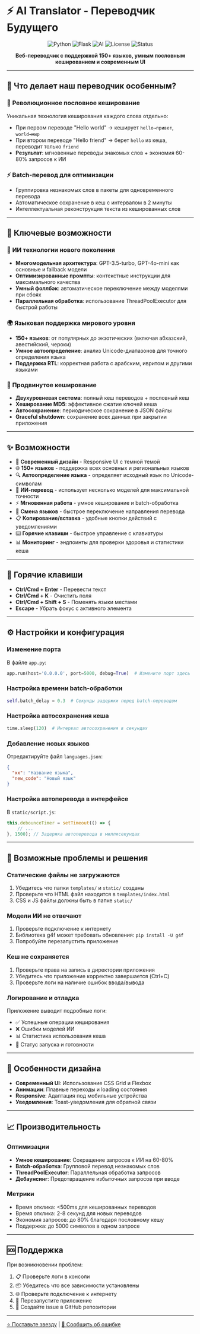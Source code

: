 # ⚡ AI Translator - Переводчик Будущего

<div align="center">

![Python](https://img.shields.io/badge/Python-3.8%2B-3776ab?style=for-the-badge&logo=python&logoColor=white)
![Flask](https://img.shields.io/badge/Flask-2.3%2B-000000?style=for-the-badge&logo=flask&logoColor=white)
![AI](https://img.shields.io/badge/AI-Powered-FF6B6B?style=for-the-badge&logo=openai&logoColor=white)
![License](https://img.shields.io/badge/License-MIT-00D4AA?style=for-the-badge&logo=opensourceinitiative&logoColor=white)
![Status](https://img.shields.io/badge/Status-Active-00C851?style=for-the-badge&logo=checkmarx&logoColor=white)

**Веб-переводчик с поддержкой 150+ языков, умным пословным кешированием и современным UI**

</div>

---

## 🎯 Что делает наш переводчик особенным?

### 🧠 **Революционное пословное кеширование**
Уникальная технология кеширования каждого слова отдельно:
- При первом переводе "Hello world" → кеширует `hello→привет`, `world→мир`  
- При втором переводе "Hello friend" → берет `hello` из кеша, переводит только `friend`
- **Результат**: мгновенные переводы знакомых слов + экономия 60-80% запросов к ИИ

### ⚡ **Batch-перевод для оптимизации**
- Группировка незнакомых слов в пакеты для одновременного перевода
- Автоматическое сохранение в кеш с интервалом в 2 минуты
- Интеллектуальная реконструкция текста из кешированных слов

---

## 🚀 Ключевые возможности

### 🤖 **ИИ технологии нового поколения**
- **Многомодельная архитектура**: GPT-3.5-turbo, GPT-4o-mini как основные и fallback модели
- **Оптимизированные промпты**: контекстные инструкции для максимального качества
- **Умный фоллбэк**: автоматическое переключение между моделями при сбоях
- **Параллельная обработка**: использование ThreadPoolExecutor для быстрой работы

### 🌍 **Языковая поддержка мирового уровня** 
- **150+ языков**: от популярных до экзотических (включая абхазский, авестийский, чероки)
- **Умное автоопределение**: анализ Unicode-диапазонов для точного определения языка
- **Поддержка RTL**: корректная работа с арабским, ивритом и другими языками

### 💾 **Продвинутое кеширование**
- **Двухуровневая система**: полный кеш переводов + пословный кеш
- **Хеширование MD5**: эффективное сжатие ключей кеша
- **Автосохранение**: периодическое сохранение в JSON файлы
- **Graceful shutdown**: сохранение всех данных при закрытии приложения

---

## ✨ Возможности

- 🎨 **Современный дизайн** - Responsive UI с темной темой
- 🌐 **150+ языков** - поддержка всех основных и региональных языков
- 🔍 **Автоопределение языка** - определяет исходный язык по Unicode-символам
- 🧠 **ИИ-перевод** - использует несколько моделей для максимальной точности
- ⚡ **Мгновенная работа** - умное кеширование и batch-обработка
- 🔄 **Смена языков** - быстрое переключение направления перевода
- 📋 **Копирование/вставка** - удобные кнопки действий с уведомлениями
- ⌨️ **Горячие клавиши** - быстрое управление с клавиатуры
- 📊 **Мониторинг** - эндпоинты для проверки здоровья и статистики кеша

---

## 🎯 Горячие клавиши

- **Ctrl/Cmd + Enter** - Перевести текст
- **Ctrl/Cmd + K** - Очистить поля
- **Ctrl/Cmd + Shift + S** - Поменять языки местами
- **Escape** - Убрать фокус с активного элемента

---

## ⚙️ Настройки и конфигурация

### Изменение порта
В файле `app.py`:
```python
app.run(host='0.0.0.0', port=5000, debug=True)  # Измените порт здесь
```

### Настройка времени batch-обработки
```python
self.batch_delay = 0.3  # Секунды задержки перед batch-переводом
```

### Настройка автосохранения кеша
```python
time.sleep(120)  # Интервал автосохранения в секундах
```

### Добавление новых языков
Отредактируйте файл `languages.json`:
```json
{
  "xx": "Название языка",
  "new_code": "Новый язык"
}
```

### Настройка автоперевода в интерфейсе
В `static/script.js`:
```javascript
this.debounceTimer = setTimeout(() => {
    // ...
}, 1500); // Задержка автоперевода в миллисекундах
```

---

## 🔧 Возможные проблемы и решения

### Статические файлы не загружаются
1. Убедитесь что папки `templates/` и `static/` созданы
2. Проверьте что HTML файл находится в `templates/index.html`
3. CSS и JS файлы должны быть в папке `static/`

### Модели ИИ не отвечают
1. Проверьте подключение к интернету
2. Библиотека g4f может требовать обновления: `pip install -U g4f`
3. Попробуйте перезапустить приложение

### Кеш не сохраняется
1. Проверьте права на запись в директории приложения
2. Убедитесь что приложение корректно завершается (Ctrl+C)
3. Проверьте логи на наличие ошибок ввода/вывода

### Логирование и отладка
Приложение выводит подробные логи:
- ✅ Успешные операции кеширования
- ❌ Ошибки моделей ИИ
- 📊 Статистика использования кеша
- 🚀 Статус запуска и готовности

---

## 🎨 Особенности дизайна

- **Современный UI**: Использование CSS Grid и Flexbox
- **Анимации**: Плавные переходы и loading состояния
- **Responsive**: Адаптация под мобильные устройства
- **Уведомления**: Toast-уведомления для обратной связи

---

## 📈 Производительность

### Оптимизации
- **Умное кеширование**: Сокращение запросов к ИИ на 60-80%
- **Batch-обработка**: Групповой перевод незнакомых слов
- **ThreadPoolExecutor**: Параллельная обработка запросов
- **Дебаунсинг**: Предотвращение избыточных запросов при вводе

### Метрики
- Время отклика: <500ms для кешированных переводов
- Время отклика: 2-8 секунд для новых переводов
- Экономия запросов: до 80% благодаря пословному кешу
- Поддержка: до 5000 символов в одном запросе

---

## 🆘 Поддержка

При возникновении проблем:

1. 📋 Проверьте логи в консоли
2. 📦 Убедитесь что все зависимости установлены
3. 🌐 Проверьте подключение к интернету
4. 🔄 Перезапустите приложение
5. 📧 Создайте issue в GitHub репозитории

---

[⭐ Поставьте звезду](https://github.com/disconnect-dev/g4f-translator) | [🐛 Сообщить об ошибке](https://github.com/disconnect-dev/g4f-translator/issues)

</div>
